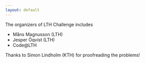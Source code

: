 ```yaml
---
layout: default
---
```

The organizers of LTH Challenge includes
- Måns Magnusson (LTH)
- Jesper Öqvist (LTH)
- Code@LTH

Thanks to Simon Lindholm (KTH) for proofreading the problems!
